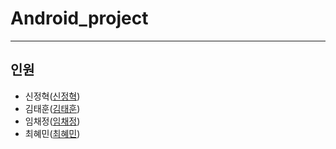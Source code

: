 # Android_project
---
## 인원
* 신정혁([신정혁](https://github.com//))
* 김태훈([김태훈](https://github.com/kimtaehoon48/))
* 임채정([임채정](https://github.com/imlimchill/))
* 최혜민([최혜민](https://github.com/DLDLMBDLDF/))
